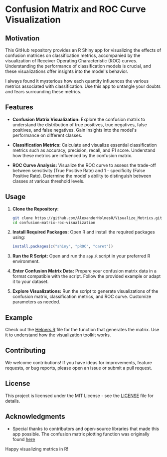 # Confusion Matrix and ROC Curve Visualization 

## Motivation

This GitHub repository provides an R Shiny app for visualizing the effects of confusion matrices on classification metrics, accompanied by the visualization of Receiver Operating Characteristic (ROC) curves. Understanding the performance of classification models is crucial, and these visualizations offer insights into the model's behavior. 

I always found it mysterious how each quantity influences the various metrics associated with classification. Use this app to untangle your doubts and fears surrounding these metrics.

## Features

- **Confusion Matrix Visualization:** Explore the confusion matrix to understand the distribution of true positives, true negatives, false positives, and false negatives. Gain insights into the model's performance on different classes.

- **Classification Metrics:** Calculate and visualize essential classification metrics such as accuracy, precision, recall, and F1 score. Understand how these metrics are influenced by the confusion matrix.

- **ROC Curve Analysis:** Visualize the ROC curve to assess the trade-off between sensitivity (True Positive Rate) and 1 - specificity (False Positive Rate). Determine the model's ability to distinguish between classes at various threshold levels.

## Usage

1. **Clone the Repository:**
   ```bash
   git clone https://github.com/AlexanderHolmes0/Visualize_Metrics.git
   cd confusion-matrix-roc-visualization
   ```

2. **Install Required Packages:**
   Open R and install the required packages using:
   ```R
   install.packages(c("shiny", "pROC", "caret"))
   ```

3. **Run the R Script:**
   Open and run the `app.R` script in your preferred R environment.

4. **Enter Confusion Matrix Data:**
   Prepare your confusion matrix data in a format compatible with the script. Follow the provided example or adapt it to your dataset.

5. **Explore Visualizations:**
   Run the script to generate visualizations of the confusion matrix, classification metrics, and ROC curve. Customize parameters as needed.

## Example

Check out the [Helpers.R](Visualize_Metrics/Helpers.R) file for the function that generates the matrix. Use it to understand how the visualization toolkit works.

## Contributing

We welcome contributions! If you have ideas for improvements, feature requests, or bug reports, please open an issue or submit a pull request.

## License

This project is licensed under the MIT License - see the [LICENSE](LICENSE) file for details.

## Acknowledgments

- Special thanks to contributors and open-source libraries that made this app possible. The confusion matrix plotting function was originally found [here](https://stackoverflow.com/questions/23891140/r-how-to-visualize-confusion-matrix-using-the-caret-package)

Happy visualizing metrics in R!
